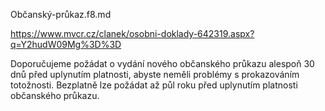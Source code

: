 Občanský-průkaz.f8.md






https://www.mvcr.cz/clanek/osobni-doklady-642319.aspx?q=Y2hudW09Mg%3D%3D

Doporučujeme požádat o vydání nového občanského průkazu alespoň 30 dnů před uplynutím platnosti, abyste neměli problémy s prokazováním totožnosti. Bezplatně lze požádat až půl roku před uplynutím platnosti občanského průkazu.
